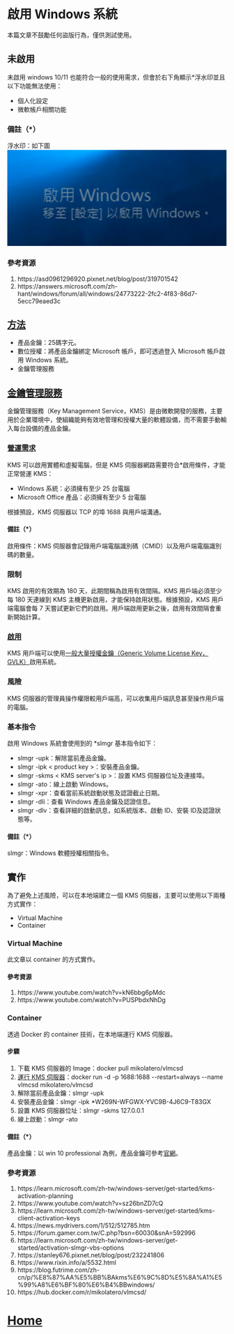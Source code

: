 # 啟用 Windows 系統
本篇文章不鼓勵任何盜版行為，僅供測試使用。
## 未啟用
未啟用 windows 10/11 也能符合一般的使用需求，但會於右下角顯示*浮水印並且以下功能無法使用：
<ul>
    <li>個人化設定</li>
    <li>微軟帳戶相關功能</li>
</ul>

### 備註（*）
浮水印：如下圖
![inactive](./images/inactive_pic.PNG)
### 參考資源
<ol>
    <li>https://asd0961296920.pixnet.net/blog/post/319701542</li>
    <li>https://answers.microsoft.com/zh-hant/windows/forum/all/windows/24773222-2fc2-4f83-86d7-5ecc79eaed3c</li>
</ol>

## <a href="https://support.microsoft.com/zh-tw/windows/%E5%95%9F%E7%94%A8-windows-c39005d4-95ee-b91e-b399-2820fda32227">方法</a>
<ul>
    <li>產品金鑰：25碼字元。</li>
    <li>數位授權：將產品金鑰綁定 Microsoft 帳戶，即可透過登入 Microsoft 帳戶啟用 Windows 系統。</li>
    <li>金鑰管理服務</li>
</ul>

## <a href="https://learn.microsoft.com/zh-tw/windows-server/get-started/kms-activation-planning">金鑰管理服務</a>
金鑰管理服務（Key Management Service，KMS）是由微軟開發的服務，主要用於企業環境中，使組織能夠有效地管理和授權大量的軟體設備，而不需要手動輸入每台設備的產品金鑰。

### <a href="https://learn.microsoft.com/zh-tw/windows-server/get-started/kms-activation-planning#operational-requirements">營運需求</a>
KMS 可以啟用實體和虛擬電腦，但是 KMS 伺服器網路需要符合*啟用條件，才能正常營運 KMS：
<ul>
    <li>Windows 系統：必須擁有至少 25 台電腦</li>
    <li>Microsoft Office 產品：必須擁有至少 5 台電腦</li>
</ul>
根據預設，KMS 伺服器以 TCP 的埠 1688 與用戶端溝通。

#### 備註（*）
啟用條件：KMS 伺服器會記錄用戶端電腦識別碼（CMID）以及用戶端電腦識別碼的數量。

### 限制
KMS 啟用的有效期為 180 天，此期間稱為啟用有效間隔。KMS 用戶端必須至少每 180 天連線到 KMS 主機更新啟用，才能保持啟用狀態。根據預設，KMS 用戶端電腦會每 7 天嘗試更新它們的啟用。用戶端啟用更新之後，啟用有效間隔會重新開始計算。

### <a href="https://learn.microsoft.com/zh-tw/windows-server/get-started/kms-client-activation-keys">啟用</a>
KMS 用戶端可以使用<a href="https://learn.microsoft.com/zh-tw/windows-server/get-started/kms-client-activation-keys">一般大量授權金鑰（Generic Volume License Key，GVLK）</a>啟用系統。

### 風險
KMS 伺服器的管理員操作權限較用戶端高，可以收集用戶端訊息甚至操作用戶端的電腦。

### 基本指令
啟用 Windows 系統會使用到的 *slmgr 基本指令如下：
<ul>
    <li>slmgr -upk：解除當前產品金鑰。</li>
    <li>slmgr -ipk < product key >：安裝產品金鑰。</li>
    <li>slmgr -skms < KMS server's ip >：設置 KMS 伺服器位址及連接埠。</li>
    <li>slmgr -ato：線上啟動 Windows。</li>
    <li>slmgr -xpr：查看當前系統啟動狀態及認證截止日期。</li>
    <li>slmgr -dli：查看 Windows 產品金鑰及認證信息。</li>
    <li>slmgr -dlv：查看詳細的啟動訊息，如系統版本、啟動 ID、安裝 ID及認證狀態等。</li>
</ul>

#### 備註（*）
slmgr：Windows 軟體授權相關指令。

## 實作
為了避免上述風險，可以在本地端建立一個 KMS 伺服器，主要可以使用以下兩種方式實作：
<ul>
    <li>Virtual Machine</li>
    <li>Container</li>
</ul>

### Virtual Machine
此文章以 container 的方式實作。
#### 參考資源
<ol>
    <li>https://www.youtube.com/watch?v=kN6bbg6pMdc</li>
    <li>https://www.youtube.com/watch?v=PUSPbdxNhDg</li>
</ol>

### Container
透過 Docker 的 container 技術，在本地端運行 KMS 伺服器。

#### 步驟
<ol>
    <li>下載 KMS 伺服器的 Image：docker pull mikolatero/vlmcsd</li>
    <li><a href="https://hub.docker.com/r/mikolatero/vlmcsd/">運行 KMS 伺服器</a>：docker run -d -p 1688:1688 --restart=always --name vlmcsd mikolatero/vlmcsd</li>
    <li>解除當前產品金鑰：slmgr -upk</li>
    <li>安裝產品金鑰：slmgr -ipk *W269N-WFGWX-YVC9B-4J6C9-T83GX</li>
    <li>設置 KMS 伺服器位址：slmgr -skms 127.0.0.1</li>
    <li>線上啟動：slmgr -ato</li>
</ol>

#### 備註（*）
產品金鑰：以 win 10 professional 為例，產品金鑰可參考<a href="https://learn.microsoft.com/en-us/windows-server/get-started/kms-client-activation-keys">官網</a>。

### 參考資源
<ol>
    <li>https://learn.microsoft.com/zh-tw/windows-server/get-started/kms-activation-planning</li>
    <li>https://www.youtube.com/watch?v=sz26bnZD7cQ</li>
    <li>https://learn.microsoft.com/zh-tw/windows-server/get-started/kms-client-activation-keys</li>
    <li>https://news.mydrivers.com/1/512/512785.htm</li>
    <li>https://forum.gamer.com.tw/C.php?bsn=60030&snA=592996</li>
    <li>https://learn.microsoft.com/zh-tw/windows-server/get-started/activation-slmgr-vbs-options</li>
    <li>https://stanley676.pixnet.net/blog/post/232241806</li>
    <li>https://www.rixin.info/a/5532.html</li>
    <li>https://blog.futrime.com/zh-cn/p/%E8%87%AA%E5%BB%BAkms%E6%9C%8D%E5%8A%A1%E5%99%A8%E6%BF%80%E6%B4%BBwindows/</li>
    <li>https://hub.docker.com/r/mikolatero/vlmcsd/</li>
</ol>

# <a href="https://github.com/Yintc123/Others/tree/main#others">Home</a>